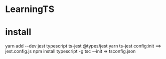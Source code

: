# LearningTS

# install

yarn add --dev jest typescript ts-jest @types/jest
yarn ts-jest config:init ==> jest.config.js
npm install typescript -g
tsc --init => tsconfig.json
